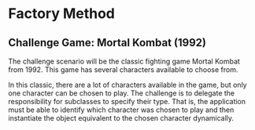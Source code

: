 # Factory Method
## Challenge Game: Mortal Kombat (1992)

The challenge scenario will be the classic fighting game Mortal Kombat from 
1992. This game has several characters available to choose from.

In this classic, there are a lot of characters available in the game, but only 
one character can be chosen to play. The challenge is to delegate the 
responsibility for subclasses to specify their type. That is, the application 
must be able to identify which character was chosen to play and then instantiate
the object equivalent to the chosen character dynamically.
